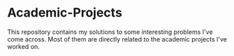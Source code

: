# Academic-Projects
This repository contains my solutions to some interesting problems I've come across. Most of them are directly related to the academic projects I've worked on.

